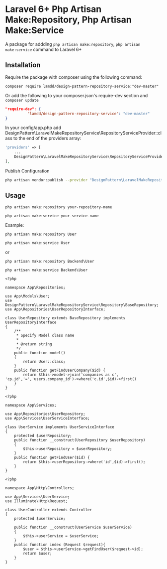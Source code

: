 # Laravel 6+ Php Artisan Make:Repository, Php Artisan Make:Service
A package for addding `php artisan make:repository`, `php artisan make:service` command to Laravel 6+

## Installation
Require the package with composer using the following command:

`composer require lamdd/design-pattern-repository-service:"dev-master"`

Or add the following to your composer.json's require-dev  section and `composer update`

```json
"require-dev": {
          "lamdd/design-pattern-repository-service": "dev-master"
}
```

In your config/app.php add DesignPattern\LaravelMakeRepositoryService\RepositoryServiceProvider::class to the end of the providers array:
```php
'providers' => [
    ...
    DesignPattern\LaravelMakeRepositoryService\RepositoryServiceProvider::class,
],
```

Publish Configuration
```bash
php artisan vendor:publish --provider "DesignPattern\LaravelMakeRepositoryService\RepositoryServiceProvider"
```

## Usage
`php artisan make:repository your-repository-name`

`php artisan make:service your-service-name`

Example:
```
php artisan make:repository User

php artisan make:service User
```
or
```
php artisan make:repository Backend\User

php artisan make:service Backend\User
```
```
<?php

namespace App\Repositories;

use App\Models\User;
use DesignPattern\LaravelMakeRepositoryService\Repository\BaseRepository;
use App\Repositories\UserRepositoryInterface;

class UserRepository extends BaseRepository implements UserRepositoryInterface
{
    /**
     * Specify Model class name
     *
     * @return string
     */
    public function model()
    {
        return User::class;
    }
    public function getFindUserCompany($id) {
        return $this->model->join('companies as c', 'cp.id','=','users.company_id')->where('c.id',$id)->first()
    }
}
```
````
<?php

namespace App\Services;

use App\Repositories\UserRepository;
use App\Services\UserServiceInterface;

class UserService implements UserServiceInterface
{
    protected $userRepository;
    public function __construct(UserRepository $userRepository)
    {
        $this->userRepository = $userRepository;
    }
    public function getFindUser($id) {
        return $this->userRepository->where('id',$id)->first();
    }
}

````
````
<?php

namespace App\Http\Controllers;

use App\Services\UserService;
use Illuminate\Http\Request;

class UserController extends Controller
{
    protected $userService;

    public function __construct(UserService $userService)
    {
        $this->userService = $userService;
    }
    public function index (Request $request){
        $user = $this->userService->getFindUser($request->id);
        return $user;
    }
}
````
